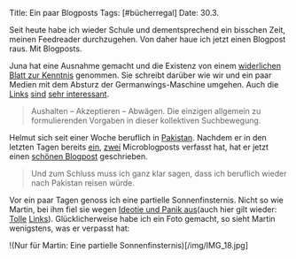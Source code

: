 Title: Ein paar Blogposts
Tags: [#bücherregal]
Date: 30.3.

Seit heute habe ich wieder Schule und dementsprechend ein bisschen Zeit, meinen Feedreader durchzugehen. Von daher haue ich jetzt einen Blogpost raus. Mit Blogposts.

Juna hat eine Ausnahme gemacht und die Existenz von einem [widerlichen Blatt zur Kenntnis](www.junaimnetz.de/ausnahmejournalismus-und-trauer-im-netz) genommen. Sie schreibt darüber wie wir und ein paar Medien mit dem Absturz der Germanwings-Maschine umgehen. Auch die [Links](http://iphelgold.blogspot.de/2015/03/versuch-die-gedanken-zu-ordnen.html) [sind](http://www.fraumeike.de/2015/die-verlorene-ehre-der-schreibenden-zunft/) [sehr interessant](http://denktagebuch.de/2015/03/ueber-betroffene-und-betroffenheit/).

> Aushalten – Akzeptieren – Abwägen.
> Die einzigen allgemein zu formulierenden Vorgaben in dieser kollektiven Suchbewegung.

Helmut sich seit einer Woche beruflich in [Pakistan](http://dunkelangst.org/2015/02/pakistan/). Nachdem er in den letzten Tagen bereits [ein](http://microblog.dunkelangst.org/2015/03/25/kiss-of-life/), [zwei](http://microblog.dunkelangst.org/2015/03/28/youpr0n-pakistan/) Microblogposts verfasst hat, hat er jetzt einen [schönen Blogpost](http://dunkelangst.org/2015/03/pakistan-vor-ort/) geschrieben. 

> Und zum Schluss muss ich ganz klar sagen, dass ich beruflich wieder nach Pakistan reisen würde.

Vor ein paar Tagen genoss ich eine partielle Sonnenfinsternis. Nicht so wie Martin, bei ihm fiel sie wegen [Ideotie und Panik aus](http://iphelgold.blogspot.de/2015/03/breaking-sonnenfinsternis-fallt-wegen.html)(auch hier gilt wieder: [Tolle](http://www.junaimnetz.de/partielle-sonnenfinsternis) [Links](http://koenig-haunstetten.de/2015/03/19/der-tag-an-dem-es-dunkel-wurde/)). Glücklicherweise habe ich ein Foto gemacht, so sieht Martin wenigstens, was er verpasst hat:

!(Nur für Martin: Eine partielle Sonnenfinsternis)[/img/IMG_18.jpg]
